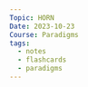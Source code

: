 ```yaml
---
Topic: HORN
Date: 2023-10-23
Course: Paradigms
tags:
  - notes
  - flashcards
  - paradigms
---
```

